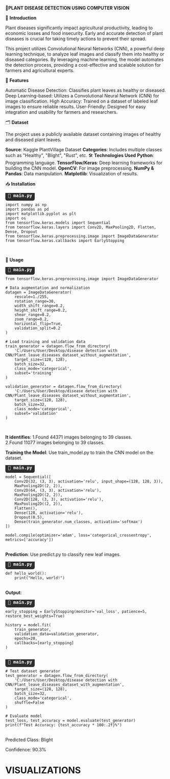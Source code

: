 🌿**PLANT DISEASE DETECTION USING COMPUTER VISION**

📜 **Introduction**

Plant diseases significantly impact agricultural productivity, leading to economic losses and food insecurity. Early and accurate detection of plant diseases is crucial for taking timely actions to prevent their spread.

This project utilizes Convolutional Neural Networks (CNN), a powerful deep learning technique, to analyze leaf images and classify them into healthy or diseased categories. By leveraging machine learning, the model automates the detection process, providing a cost-effective and scalable solution for farmers and agricultural experts.

🚀 **Features**

Automatic Disease Detection: Classifies plant leaves as healthy or diseased.
Deep Learning-based: Utilizes a Convolutional Neural Network (CNN) for image classification.
High Accuracy: Trained on a dataset of labeled leaf images to ensure reliable results.
User-Friendly: Designed for easy integration and usability for farmers and researchers.

🗂️ **Dataset**


The project uses a publicly available dataset containing images of healthy and diseased plant leaves.

**Source**: Kaggle PlantVillage Dataset
**Categories**: Includes multiple classes such as "Healthy", "Blight", "Rust", etc.
🛠️ **Technologies Used**
**Python**: Programming language.
**TensorFlow/Keras**: Deep learning frameworks for building the CNN model.
**OpenCV**: For image preprocessing.
**NumPy & Pandas**: Data manipulation.
**Matplotlib**: Visualization of results.

📥 **Installation**

<pre>
<strong style="background-color:#2d2d2d; color:#ffffff; padding: 8px; border-radius: 6px;">📄 main.py</strong>
<code>
import numpy as np
import pandas as pd
import matplotlib.pyplot as plt
import os
from tensorflow.keras.models import Sequential
from tensorflow.keras.layers import Conv2D, MaxPooling2D, Flatten, Dense, Dropout
from tensorflow.keras.preprocessing.image import ImageDataGenerator
from tensorflow.keras.callbacks import EarlyStopping

</code>
</pre>




🚦 **Usage**

<pre>
<strong style="background-color:#2d2d2d; color:#ffffff; padding: 8px; border-radius: 6px;">📄 main.py</strong>
<code>
from tensorflow.keras.preprocessing.image import ImageDataGenerator

# Data augmentation and normalization
datagen = ImageDataGenerator(
    rescale=1./255, 
    rotation_range=30, 
    width_shift_range=0.2, 
    height_shift_range=0.2, 
    shear_range=0.2,
    zoom_range=0.2,
    horizontal_flip=True,
    validation_split=0.2
)

# Load training and validation data
train_generator = datagen.flow_from_directory(
    'C:/Users/User/Desktop/disease detection with CNN/Plant_leave_diseases_dataset_without_augmentation',
    target_size=(128, 128),
    batch_size=32,
    class_mode='categorical',
    subset='training'
)

validation_generator = datagen.flow_from_directory(
    'C:/Users/User/Desktop/disease detection with CNN/Plant_leave_diseases_dataset_without_augmentation',
    target_size=(128, 128),
    batch_size=32,
    class_mode='categorical',
    subset='validation'
)

</code>
</pre>

**It identifies**:
      1.Found 44371 images belonging to 39 classes.  
      2.Found 11077 images belonging to 39 classes.

**Training the Model**: Use train_model.py to train the CNN model on the dataset.
<pre>
<strong style="background-color:#2d2d2d; color:#ffffff; padding: 8px; border-radius: 6px;">📄 main.py</strong>
<code>
model = Sequential([
    Conv2D(32, (3, 3), activation='relu', input_shape=(128, 128, 3)),
    MaxPooling2D((2, 2)),
    Conv2D(64, (3, 3), activation='relu'),
    MaxPooling2D((2, 2)),
    Conv2D(128, (3, 3), activation='relu'),
    MaxPooling2D((2, 2)),
    Flatten(),
    Dense(128, activation='relu'),
    Dropout(0.5),
    Dense(train_generator.num_classes, activation='softmax')
])

model.compile(optimizer='adam', loss='categorical_crossentropy', metrics=['accuracy'])
</code>
</pre>


**Prediction**: Use predict.py to classify new leaf images.
<pre>
<strong style="background-color:#2d2d2d; color:#ffffff; padding: 8px; border-radius: 6px;">📄 main.py</strong>
<code>
def hello_world():
    print("Hello, world!")
</code>
</pre>


**Output**:
<pre>
<strong style="background-color:#2d2d2d; color:#ffffff; padding: 8px; border-radius: 6px;">📄 main.py</strong>
<code>
early_stopping = EarlyStopping(monitor='val_loss', patience=5, restore_best_weights=True)

history = model.fit(
    train_generator,
    validation_data=validation_generator,
    epochs=20,
    callbacks=[early_stopping]
)
</code>
</pre>

<pre>
<strong style="background-color:#2d2d2d; color:#ffffff; padding: 8px; border-radius: 6px;">📄 main.py</strong>
<code>
# Test dataset generator
test_generator = datagen.flow_from_directory(
    'C:/Users/User/Desktop/disease detection with CNN/Plant_leave_diseases_dataset_with_augmentation',
    target_size=(128, 128),
    batch_size=32,
    class_mode='categorical',
    shuffle=False
)

# Evaluate model
test_loss, test_accuracy = model.evaluate(test_generator)
print(f"Test Accuracy: {test_accuracy * 100:.2f}%")
</code>
</pre>


Predicted Class: Blight  

Confidence: 90.3%

# VISUALIZATIONS


